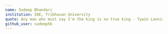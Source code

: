 ```yaml
---
name: Sudeep Bhandari
institution: IOE, Tribhuvan University
quote: Any man who must say I'm the king is no true king - Tywin Lannister 
github_user: sudeephb
---
```


